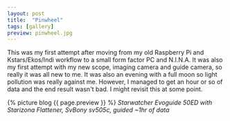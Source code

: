 ```yaml
---
layout: post
title:  "Pinwheel"
tags: [gallery]
preview: pinwheel.jpg
---
```

This was my first attempt after moving from my old Raspberry Pi and Kstars/Ekos/Indi workflow to a small form factor PC and N.I.N.A. It was also my first attempt with my new scope, imaging camera and guide camera, so really it was all new to me. It was also an evening with a full moon so light pollution was really against me. However, I managed to get an hour or so of data and the end result wasn't bad. I might revisit this at some point.

{% picture blog {{ page.preview }} %}
_Starwatcher Evoguide 50ED with Starizona Flattener, SvBony sv505c, guided ~1hr of data_
